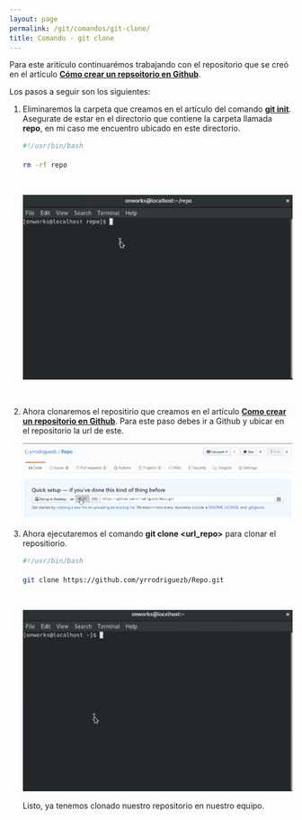 ```yaml
---
layout: page
permalink: /git/comandos/git-clone/
title: Comando - git clone
---
```


Para este aritículo continuarémos trabajando con el repositorio que se creó en el artículo **[Cómo crear un repsoitorio en Github](../../como-crear-un-repositorio-en-github)**.

Los pasos a seguir son los siguientes:

1. Eliminaremos la carpeta que creamos en el artículo del comando **[git init](../git-init)**. 
Asegurate de estar en el directorio que contiene la carpeta llamada **repo**, en mi caso me encuentro ubicado en este directorio.



    ``` bash
    #!/usr/bin/bash

    rm -rf repo
    ```
    &nbsp;

    ![Drag Racing](../../../assets/images/gif/git/pasos/clonar-repo/1.gif)

    &nbsp;

2. Ahora clonaremos el repositirio que creamos en el artículo **[Como crear un repositorio en Github](../../como-crear-un-repositorio-en-github)**. Para este paso debes ir a Github y ubicar en el repositorio la url de este.

    ![Drag Racing](../../../assets/images/gif/git/pasos/clonar-repo/2.gif)

3. Ahora ejecutaremos el comando **git clone \<url_repo\>** para clonar el repositiorio.

    ``` bash
    #!/usr/bin/bash

    git clone https://github.com/yrrodriguezb/Repo.git
    ```
    &nbsp;

    ![Drag Racing](../../../assets/images/gif/git/pasos/clonar-repo/3.gif)

    Listo, ya tenemos clonado nuestro repositorio en nuestro equipo.
&nbsp;